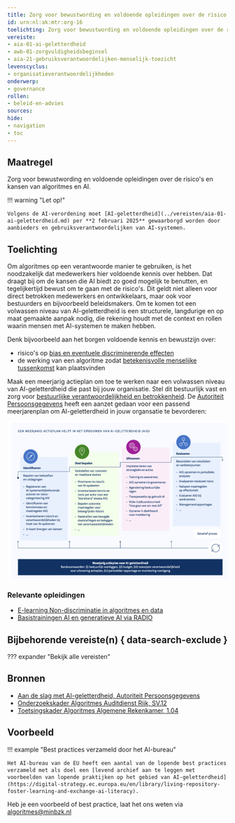 ```yaml
---
title: Zorg voor bewustwording en voldoende opleidingen over de risico's en kansen van algoritmes en AI 
id: urn:nl:ak:mtr:org-16
toelichting: Zorg voor bewustwording en voldoende opleidingen over de risico's en kansen van algoritmes voor medewerkers.
vereiste: 
- aia-01-ai-geletterdheid
- awb-01-zorgvuldigheidsbeginsel
- aia-21-gebruiksverantwoordelijken-menselijk-toezicht
levenscyclus: 
- organisatieverantwoordelijkheden
onderwerp: 
- governance
rollen:
- beleid-en-advies
sources:
hide:
- navigation
- toc
---
```


<!-- tags -->

## Maatregel
Zorg voor bewustwording en voldoende opleidingen over de risico's en kansen van algoritmes en AI. 

!!! warning "Let op!"

    Volgens de AI-verordening moet [AI-geletterdheid](../vereisten/aia-01-ai-geletterdheid.md) per **2 februari 2025** gewaarborgd worden door aanbieders en gebruiksverantwoordelijken van AI-systemen.

## Toelichting
Om algoritmes op een verantwoorde manier te gebruiken, is het noodzakelijk dat medewerkers hier voldoende kennis over hebben. Dat draagt bij om de kansen die AI biedt zo goed mogelijk te benutten, en tegelijkertijd bewust om te gaan met de risico's. Dit geldt niet alleen voor direct betrokken medewerkers en ontwikkelaars, maar ook voor bestuurders en bijvoorbeeld beleidsmakers. 
Om te komen tot een volwassen niveau van AI-geletterdheid is een structurele, langdurige en op maat gemaakte aanpak nodig, die rekening houdt met de context en rollen waarin mensen met AI-systemen te maken hebben.

Denk bijvoorbeeld aan het borgen voldoende kennis en bewustzijn over:

- risico's op [bias en eventuele discriminerende effecten](../../onderwerpen/bias-en-non-discriminatie.md)
- de werking van een algoritme zodat [betekenisvolle menselijke tussenkomst](../../onderwerpen/menselijke-controle.md) kan plaatsvinden 
  
Maak een meerjarig actieplan om toe te werken naar een volwassen niveau van AI-geletterdheid die past bij jouw organisatie. Stel dit bestuurlijk vast en zorg voor [bestuurlijke verantwoordelijkheid en betrokkenheid](0-org-04-politiek-bestuurlijke-verantwoordelijkheid.md). De [Autoriteit Persoonsgegevens](https://www.autoriteitpersoonsgegevens.nl/documenten/aan-de-slag-met-ai-geletterdheid) heeft een aanzet gedaan voor een passend meerjarenplan om AI-geletterdheid in jouw organsatie te bevorderen: 

![stappenplan meerjarenplan AI-geletterdheid](images/ai-geletterdheid-ap.png)

### Relevante opleidingen
- [E-learning Non-discriminatie in algoritmes en data](https://www.it-academieoverheid.nl/actueel/nieuws/2024/10/29/nieuwe-radio-e-learning-non-discriminatie)
- [Basistrainingen AI en generatieve AI via RADIO](https://www.it-academieoverheid.nl/onderwerpen/a/artificiele-intelligentie)

## Bijbehorende vereiste(n) { data-search-exclude }
<!-- Hier volgt een lijst met vereisten op basis van de in de metadata ingevulde vereiste -->
<!-- Let op! onderstaande regel met 'list_vereisten_on_maatregelen_page' niet weghalen! Deze maakt automatisch een lijst van bijbehorende verseisten op basis van de metadata  -->
??? expander "Bekijk alle vereisten"
    <!-- list_vereisten_on_maatregelen_page -->

## Bronnen 
- [Aan de slag met AI-geletterdheid, Autoriteit Persoonsgegevens](https://www.autoriteitpersoonsgegevens.nl/documenten/aan-de-slag-met-ai-geletterdheid)
- [Onderzoekskader Algoritmes Auditdienst Rijk, SV.12](https://www.rijksoverheid.nl/documenten/rapporten/2023/07/11/onderzoekskader-algoritmes-adr-2023)
- [Toetsingskader Algoritmes Algemene Rekenkamer, 1.04](https://www.rekenkamer.nl/onderwerpen/algoritmes/documenten/publicaties/2024/05/15/het-toetsingskader-aan-de-slag)

## Voorbeeld
<!-- Voeg hier een voorbeeld toe, door er bijvoorbeeld naar te verwijzen -->

!!! example "Best practices verzameld door het AI-bureau"

    Het AI-bureau van de EU heeft een aantal van de lopende best practices verzameld met als doel een [levend archief aan te leggen met voorbeelden van lopende praktijken op het gebied van AI-geletterdheid](https://digital-strategy.ec.europa.eu/en/library/living-repository-foster-learning-and-exchange-ai-literacy).

Heb je een voorbeeld of best practice, laat het ons weten via [algoritmes@minbzk.nl](mailto:algoritmes@minbzk.nl)
